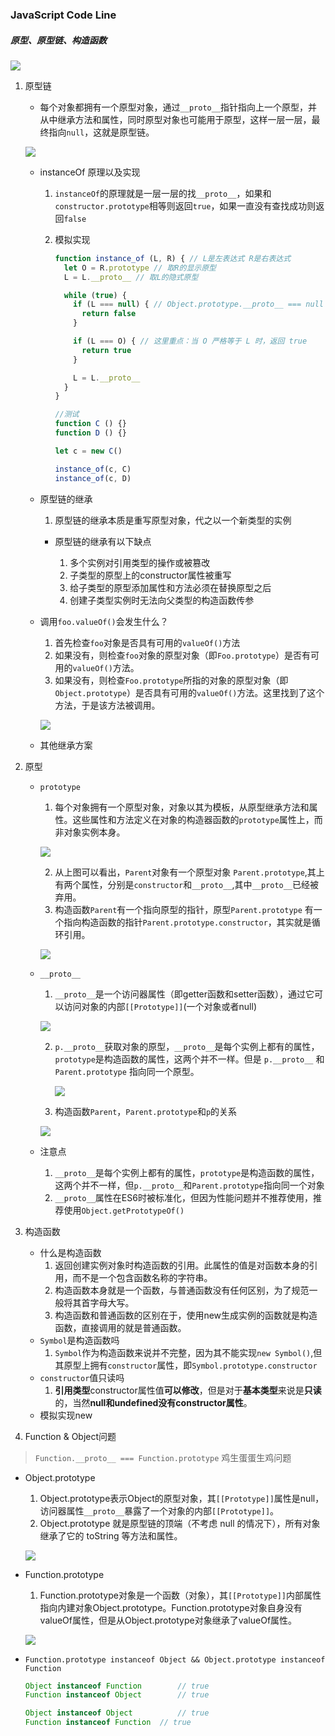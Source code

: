 ### JavaScript Code Line

##### 原型、原型链、构造函数

![](http://resource.muyiy.cn/image/2019-07-24-060312.jpg)



1. 原型链

   - 每个对象都拥有一个原型对象，通过`__proto__`指针指向上一个原型，并从中继承方法和属性，同时原型对象也可能用于原型，这样一层一层，最终指向`null`，这就是原型链。

   ![](http://resource.muyiy.cn/image/2019-07-24-060308.jpg)

   - instanceOf 原理以及实现

     1. `instanceOf`的原理就是一层一层的找`__proto__`，如果和`constructor.prototype`相等则返回`true`，如果一直没有查找成功则返回`false`

     2. 模拟实现

        ```javascript
        function instance_of (L, R) { // L是左表达式 R是右表达式
          let O = R.prototype // 取R的显示原型
          L = L.__proto__ // 取L的隐式原型
        
          while (true) {
            if (L === null) { // Object.prototype.__proto__ === null
              return false
            }
        
            if (L === O) { // 这里重点：当 O 严格等于 L 时，返回 true
              return true
            }
        
            L = L.__proto__
          }
        }
        
        //测试
        function C () {}
        function D () {}
        
        let c = new C()
        
        instance_of(c, C)
        instance_of(c, D)
        ```

        

   - 原型链的继承

     1. 原型链的继承本质是重写原型对象，代之以一个新类型的实例

     - 原型链的继承有以下缺点

       1. 多个实例对引用类型的操作或被篡改
       2. 子类型的原型上的constructor属性被重写
       3. 给子类型的原型添加属性和方法必须在替换原型之后
       4. 创建子类型实例时无法向父类型的构造函数传参

       

   - 调用`foo.valueOf()`会发生什么？

     1. 首先检查`foo`对象是否具有可用的`valueOf()`方法
     2. 如果没有，则检查`foo`对象的原型对象（即`Foo.prototype`）是否有可用的`valueOf()`方法。
     3. 如果没有，则检查`Foo.prototype`所指的对象的原型对象（即`Object.prototype`）是否具有可用的`valueOf()`方法。这里找到了这个方法，于是该方法被调用。

     ![](http://resource.muyiy.cn/image/2019-07-24-060314.jpg)

   

   - 其他继承方案

2. 原型

   - `prototype`

     1. 每个对象拥有一个原型对象，对象以其为模板，从原型继承方法和属性。这些属性和方法定义在对象的构造器函数的`prototype`属性上，而非对象实例本身。

     ![](http://resource.muyiy.cn/image/2019-07-24-60302.jpg)

     2. 从上图可以看出，`Parent`对象有一个原型对象 `Parent.prototype`,其上有两个属性，分别是`constructor`和`__proto__`,其中`__proto__`已经被弃用。
     3. 构造函数`Parent`有一个指向原型的指针，原型`Parent.prototype` 有一个指向构造函数的指针`Parent.prototype.constructor`，其实就是循环引用。

     ![](http://resource.muyiy.cn/image/2019-07-24-060303.jpg)

     

   - `__proto__`

     1. `__proto__`是一个访问器属性（即getter函数和setter函数），通过它可以访问对象的内部`[[Prototype]]`(一个对象或者null)

     ![](http://resource.muyiy.cn/image/2019-07-24-060304.jpg)

     2. `p.__proto__`获取对象的原型，`__proto__`是每个实例上都有的属性，`prototype`是构造函数的属性，这两个并不一样。但是 `p.__proto__` 和 `Parent.prototype` 指向同一个原型。

        ![](http://resource.muyiy.cn/image/2019-07-24-060316.png)

        

     3. 构造函数`Parent`，`Parent.prototype`和`p`的关系

     ![](http://resource.muyiy.cn/image/2019-07-24-060305.jpg)

     

   - 注意点

     1. `__proto__`是每个实例上都有的属性，`prototype`是构造函数的属性，这两个并不一样，但`p.__proto__`和`Parent.prototype`指向同一个对象
     2. `__proto__`属性在ES6时被标准化，但因为性能问题并不推荐使用，推荐使用`Object.getPrototypeOf()`

3. 构造函数

   - 什么是构造函数
     1. 返回创建实例对象时构造函数的引用。此属性的值是对函数本身的引用，而不是一个包含函数名称的字符串。
     2. 构造函数本身就是一个函数，与普通函数没有任何区别，为了规范一般将其首字母大写。
     3. 构造函数和普通函数的区别在于，使用new生成实例的函数就是构造函数，直接调用的就是普通函数。
   - `Symbol`是构造函数吗
     1. `Symbol`作为构造函数来说并不完整，因为其不能实现`new Symbol()`,但其原型上拥有`constructor`属性，即`Symbol.prototype.constructor`
   - `constructor`值只读吗
     1. **引用类型**constructor属性值**可以修改**，但是对于**基本类型**来说是**只读**的，当然**null和undefined没有constructor属性**。
   - 模拟实现new

   

4. Function & Object问题

> `Function.__proto__ === Function.prototype` 鸡生蛋蛋生鸡问题

- Object.prototype

  1. Object.prototype表示Object的原型对象，其`[[Prototype]]`属性是null，访问器属性`__proto__`暴露了一个对象的内部`[[Prototype]]`。
  2. Object.prototype 就是原型链的顶端（不考虑 null 的情况下），所有对象继承了它的 toString 等方法和属性。

  ![](http://resource.muyiy.cn/image/20191215220242.png)

- Function.prototype

  1. Function.prototype对象是一个函数（对象），其`[[Prototype]]`内部属性指向内建对象Object.prototype。Function.prototype对象自身没有valueOf属性，但是从Object.prototype对象继承了valueOf属性。

  ![](http://resource.muyiy.cn/image/20191215220335.png)

- `Function.prototype instanceof Object && Object.prototype instanceof Function`

  ```javascript
  Object instanceof Function 		// true
  Function instanceof Object 		// true
  
  Object instanceof Object 			// true
  Function instanceof Function 	// true
  ```

  

